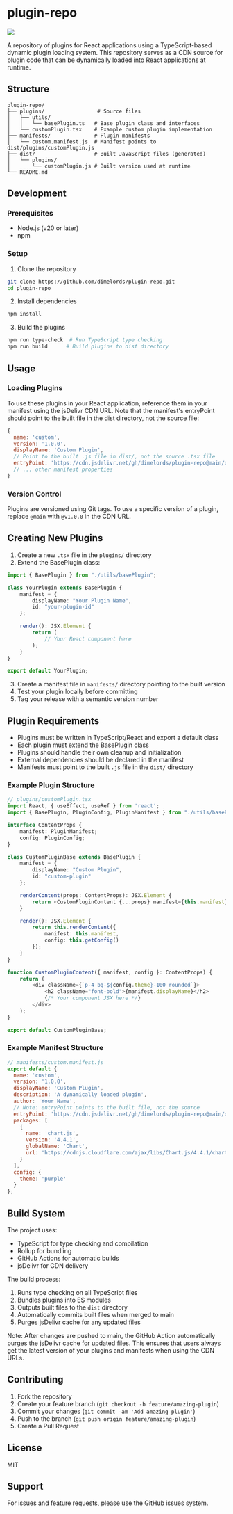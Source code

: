 # plugin-repo
[![](https://data.jsdelivr.com/v1/package/gh/dimelords/plugin-repo/badge)](https://www.jsdelivr.com/package/gh/dimelords/plugin-repo)

A repository of plugins for React applications using a TypeScript-based dynamic plugin loading system. This repository serves as a CDN source for plugin code that can be dynamically loaded into React applications at runtime.

## Structure

```
plugin-repo/
├── plugins/                 # Source files
│   ├── utils/
│   │   └── basePlugin.ts   # Base plugin class and interfaces
│   └── customPlugin.tsx    # Example custom plugin implementation
├── manifests/              # Plugin manifests
│   └── custom.manifest.js  # Manifest points to dist/plugins/customPlugin.js
├── dist/                   # Built JavaScript files (generated)
│   └── plugins/
│       └── customPlugin.js # Built version used at runtime
└── README.md
```

## Development

### Prerequisites

- Node.js (v20 or later)
- npm

### Setup

1. Clone the repository
```bash
git clone https://github.com/dimelords/plugin-repo.git
cd plugin-repo
```

2. Install dependencies
```bash
npm install
```

3. Build the plugins
```bash
npm run type-check  # Run TypeScript type checking
npm run build      # Build plugins to dist directory
```

## Usage

### Loading Plugins

To use these plugins in your React application, reference them in your manifest using the jsDelivr CDN URL. Note that the manifest's entryPoint should point to the built file in the dist directory, not the source file:

```javascript
{
  name: 'custom',
  version: '1.0.0',
  displayName: 'Custom Plugin',
  // Point to the built .js file in dist/, not the source .tsx file
  entryPoint: 'https://cdn.jsdelivr.net/gh/dimelords/plugin-repo@main/dist/plugins/customPlugin.js',
  // ... other manifest properties
}
```

### Version Control

Plugins are versioned using Git tags. To use a specific version of a plugin, replace `@main` with `@v1.0.0` in the CDN URL.

## Creating New Plugins

1. Create a new `.tsx` file in the `plugins/` directory
2. Extend the BasePlugin class:

```typescript
import { BasePlugin } from "./utils/basePlugin";

class YourPlugin extends BasePlugin {
    manifest = {
        displayName: "Your Plugin Name",
        id: "your-plugin-id"
    };

    render(): JSX.Element {
        return (
            // Your React component here
        );
    }
}

export default YourPlugin;
```

3. Create a manifest file in `manifests/` directory pointing to the built version
4. Test your plugin locally before committing
5. Tag your release with a semantic version number

## Plugin Requirements

- Plugins must be written in TypeScript/React and export a default class
- Each plugin must extend the BasePlugin class
- Plugins should handle their own cleanup and initialization
- External dependencies should be declared in the manifest
- Manifests must point to the built `.js` file in the `dist/` directory

### Example Plugin Structure

```typescript
// plugins/customPlugin.tsx
import React, { useEffect, useRef } from 'react';
import { BasePlugin, PluginConfig, PluginManifest } from "./utils/basePlugin";

interface ContentProps {
    manifest: PluginManifest;
    config: PluginConfig;
}

class CustomPluginBase extends BasePlugin {
    manifest = {
        displayName: "Custom Plugin",
        id: "custom-plugin"
    };

    renderContent(props: ContentProps): JSX.Element {
        return <CustomPluginContent {...props} manifest={this.manifest} config={this.getConfig()} />;
    }

    render(): JSX.Element {
        return this.renderContent({
            manifest: this.manifest,
            config: this.getConfig()
        });
    }
}

function CustomPluginContent({ manifest, config }: ContentProps) {
    return (
        <div className={`p-4 bg-${config.theme}-100 rounded`}>
            <h2 className="font-bold">{manifest.displayName}</h2>
            {/* Your component JSX here */}
        </div>
    );
}

export default CustomPluginBase;
```

### Example Manifest Structure

```javascript
// manifests/custom.manifest.js
export default {
  name: 'custom',
  version: '1.0.0',
  displayName: 'Custom Plugin',
  description: 'A dynamically loaded plugin',
  author: 'Your Name',
  // Note: entryPoint points to the built file, not the source
  entryPoint: 'https://cdn.jsdelivr.net/gh/dimelords/plugin-repo@main/dist/plugins/customPlugin.js',
  packages: [
    {
      name: 'chart.js',
      version: '4.4.1',
      globalName: 'Chart',
      url: 'https://cdnjs.cloudflare.com/ajax/libs/Chart.js/4.4.1/chart.umd.min.js'
    }
  ],
  config: {
    theme: 'purple'
  }
};
```

## Build System

The project uses:
- TypeScript for type checking and compilation
- Rollup for bundling
- GitHub Actions for automatic builds
- jsDelivr for CDN delivery

The build process:
1. Runs type checking on all TypeScript files
2. Bundles plugins into ES modules
3. Outputs built files to the `dist` directory
4. Automatically commits built files when merged to main
5. Purges jsDelivr cache for any updated files

Note: After changes are pushed to main, the GitHub Action automatically purges the jsDelivr cache for updated files. This ensures that users always get the latest version of your plugins and manifests when using the CDN URLs.

## Contributing

1. Fork the repository
2. Create your feature branch (`git checkout -b feature/amazing-plugin`)
3. Commit your changes (`git commit -am 'Add amazing plugin'`)
4. Push to the branch (`git push origin feature/amazing-plugin`)
5. Create a Pull Request

## License

MIT

## Support

For issues and feature requests, please use the GitHub issues system.
